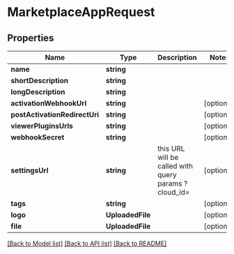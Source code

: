 # MarketplaceAppRequest

## Properties
Name | Type | Description | Notes
------------ | ------------- | ------------- | -------------
**name** | **string** |  | 
**shortDescription** | **string** |  | 
**longDescription** | **string** |  | 
**activationWebhookUrl** | **string** |  | [optional] 
**postActivationRedirectUri** | **string** |  | [optional] 
**viewerPluginsUrls** | **string** |  | [optional] 
**webhookSecret** | **string** |  | [optional] 
**settingsUrl** | **string** | this URL will be called with query params ?cloud_id&#x3D; | [optional] 
**tags** | **string** |  | [optional] 
**logo** | **UploadedFile** |  | [optional] 
**file** | **UploadedFile** |  | [optional] 

[[Back to Model list]](../README.md#documentation-for-models) [[Back to API list]](../README.md#documentation-for-api-endpoints) [[Back to README]](../README.md)


